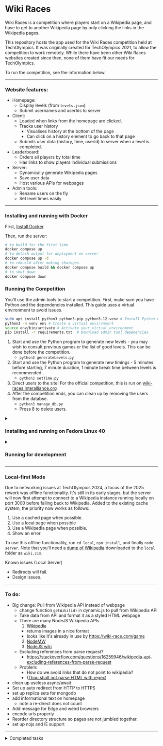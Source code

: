 # Wiki Races

Wiki Races is a competition where players start on
a Wikipedia page, and have to get to another Wikipedia page
by only clicking the links in the Wikipedia pages. 

This repository hosts the app used for the Wiki Races competition held at TechOlympics. It was originally created for TechOlympics 2021, to allow the competition to work remotely. While there have been other Wiki Races websites created since then, none of them have fit our needs for TechOlympics.

To run the competition, see the information below.

---

### Website features:

- Homepage:
  - Display levels (from `levels.json`)
  - Submit usernames and userIds to server
- Client:
  - Loaded when links from the homepage are clicked.
  - Tracks user history
    - Visualises history at the bottom of the page
    - Can click on a history element to go back to that page
  - Submits user data (history, time, userId) to server when a level is completed.
- Leaderboard:
  - Orders all players by total time
  - Has links to show players individual submissions
- Server:
  - Dynamically generate Wikipedia pages
  - Save user data
  - Host various APIs for webpages
- Admin tools:
  - Rename users on the fly
  - Set level times easily

---

### Installing and running with Docker

First, [Install Docker](<https://docs.docker.com/engine/install/>).

Then, run the server:
```sh
# to build for the first time
docker compose up
# to detach output for deployment on server
docker compose up -d
# to rebuild after making chainges
docker compose build && docker compose up
# to shut down
docker compose down
```

### Running the Competition

You'll use the admin tools to start a competition. First, make sure you have Python and the dependencies installed. This guide uses a virtual environment to avoid issues.

```bash
sudo apt install python3 python3-pip python3.12-venv # Install Python on a debian-based system like Ubuntu.
python3 -m venv env # Create a virtual environment
source env/bin/activate # Activate your virtual environment
pip install -r requirements.txt  # Download admin tool depenencies.

```

1. Start and use the Python program to generate new levels - you may wish to consult previous games or the list of good levels. This can be done before the competition.
   - `python3 generateLevels.py`
2. Start and use the Python program to generate new timings - 5 minutes before starting, 7 minute duration, 1 minute break time between levels is recommended.
    - `python3 setTime.py`
3. Direct users to the site! For the official competition, this is run on [wiki-races.interalliance.org](https://wiki-races.interalliance.org)
4. After the competition ends, you can clean up by removing the users from the databse.
   - `python3 manage_db.py`
   - Press 8 to delete users.

<details>
<summary><h3>Installing and running on Fedora Linux 40</h3></summary>

```bash
# If build and other necessary tools are not installed (such as literally running this in a Docker application):
# sudo dnf install git make automake gcc gcc-c++ kernel-devel npm
git clone https://github.com/interalliancegc/wikiraces.git/
cd wikiraces
npm install
# FROM https://developer.fedoraproject.org/tech/database/mongodb/about.html
# note that MongoDB is no longer supported for Fedora by default
# https://developer.fedoraproject.org/tech/database/mongodb/about.html
# add to the yum repos:
sudo tee "/etc/yum.repos.d/mongodb-org-7.0.repo" << 'EOF'
[mongodb-org-7.0]
name=MongoDB Repository
baseurl=https://repo.mongodb.org/yum/redhat/9/mongodb-org/7.0/x86_64/
gpgcheck=1
enabled=1
gpgkey=https://www.mongodb.org/static/pgp/server-7.0.asc
EOF
# handle errors with mongodb
# https://www.mongodb.com/community/forums/t/openssl-error-when-starting-mongosh/243323/2
sudo dnf install mongodb-mongosh-shared-openssl3
sudo dnf install mongodb-org
if `mongosh --help 1>/dev/null`; then echo 'OK'; else echo '!!!NG!!!'; fi
# run server for development
npm run-script run # Should default to port 8443
# OR run server for production
sudo npm install pm2 -g
pm2 start src/app.js --name wikiRaces
pm2 status wikiRaces
pm2 stop wikiRaces
```
</details>

<details>
<summary><h3>Running for development</h3></summary>

Run `npm install` in the project directory to install the dependencies.

Run `npm run-script test` to run the test suites.

Run `npm run-script run` to host the site for testing.

On the actual server, use pm2 to start the server with `npm run-script prod-run`

If you're developing this application locally, and you want to restart the server any time you make edits to a file, then you should use:
```bash
npm run-script dev-run
```

Overall, take a look through `package.json` and see if any of the scripts there seem useful to you.

</details>

---

### Local-first Mode

Due to networking issues at TechOlympics 2024, a focus of the 2025 rework was offline functionality. It's still in its early stages, but the server will now first attempt to connect to a Wikipedia instance running locally on port 3000 before falling back to Wikipedia. Added to the existing cache system, the priority now works as follows:

1. Use a cached page when possible.
2. Use a local page when possible
3. Use a Wikipedia page when possible.
4. Show an error.

To use this offline functionality, run `cd local`, `npm install`, and finally `node server`. Note that you'll need a [dump of Wikipedia](https://library.kiwix.org/#lang=eng&category=wikipedia) downloaded to the `local` folder as `wiki.zim`. 

Known issues (Local Server)
- Redirects will fail.
- Design issues.

---

### To do:

- Big change: Pull from Wikipedia API instead of webpage
  - change function `getWiki(id)` in dynamic.js to pull from Wikipedia API
  - Take data from API and format it as a styled HTML webpage
  - There are many NodeJS Wikipedia APIs
    1. [Wikipedia](https://github.com/dopecodez/Wikipedia)
      - returns images in a nice format
      - looks like it's already in use by <https://wiki-race.com/game>
    2. [NodeMW](https://github.com/macbre/nodemw)
    3. [NodeJS wiki](https://github.com/dijs/wiki)
  - Excluding references from parse request?
    - https://stackoverflow.com/questions/16259946/wikipedia-api-excluding-references-from-parse-request 
  - Problem:
    - How do we avoid links that do not point to wikipedia?
    - ([Thou shalt not parse HTML with regex](https://stackoverflow.com/a/1732454))
- clean up useless async/await
- Set up auto redirect from HTTP to HTTPS
- set up replica sets for mongodb
- add informational text on homepage
  - note a re-direct does not count
- Add message for Edge and weird browsers
- encode urls properly
- Reorder directory structure so pages are not jumbled together.
- set up nojs and IE support

---

<details>
  <summary>Completed tasks</summary>

## Completed:
- 2024 redesign
- set up Docker
- Cache all loaded files -> Store as JSON or as Files?
- Get Wikipedia content and parse it
- How to return content from function with expressjs?
- remove search boxes and extra stuff from page
- The main issue right now is that I am unable to detect when a link is clicked.
- Plan: Dynamically fetch wikipedia pages, and break out of the iframe to set variables.
- If I can host the page and the game, I shouldn't have issues with XSS
- Autogenerate [url](https://github.com/ElderINTERalliance/WikiRaces/blob/3d731bdac930a36299f17b73827c23e2dd1e2c54/src/game/game_static/client.js#L8)
- improve `if (err) return log.error(err);`
- set github language [with this](https://hackernoon.com/how-to-change-repo-language-in-github-c3e07819c5bb) [or this](https://stackoverflow.com/questions/34713765/github-changes-repository-to-wrong-language)
- create test suite
- due to xss, I cannot tell what url an iframe is on without hosting it.
- add more padding to the bottom of the navbar
- Add horizontal history view in bottom bar
- Before game starts, show timer
- Be able to detect what webpage the user is on.
  - How to get info from url?
- Time till completion should work by storing a date object at game start, and getting the delta at game over.
- Create game client
- Look into port forwarding with NGINX
- Get accurate times
- add level view to homepage
- make script to start in `n` minutes
- Forward `/` to `/wiki-races` with NGINX
- set up https with nginx and certbot
- Takes username in box
- generates userid
- Get backend capable of accepting submissions
- create homepage that allows users to register username
  - Submits userid with username to database
- create leaderboard that loads level data and views it.
- Get backend capable of accepting submissions
  - semi complete
- create homepage that allows users to register username
  - Submits userid with username to database
- make levels submit data on level clear
  - log that data to database
- make levels submit data on level clear
  - log that data to database
- create leaderboard that loads level data and views it.
- replace JSDOM with custom formatter
- add wikipedia attribution at the bottom of each page
- add https://wiki-races.interalliance.org with certbot
- fix css for small browsers
- Add link to go back to main page when we run out of time.
- Disable opening links in new tab?
- Nicely comment everything.
- get a good server hosting solution.
- Create homepage
- Create backend (hopefully something better than just a JSON file, but we'll see.)
- center leaderboard titles
- make script to redact names
- add css for `go to leaderboard` button on homepage
- make database connection a property of a database object.
- click to view user's submission info on leaderboard

</details>



